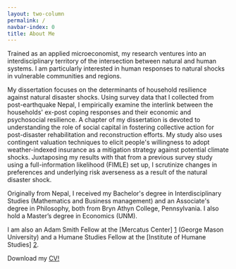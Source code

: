 ```yaml
---
layout: two-column
permalink: /
navbar-index: 0
title: About Me
---
```


Trained as an applied microeconomist, my research ventures into an interdisciplinary territory of the intersection between natural and human systems. I am particularly interested in human responses to natural shocks in vulnerable communities and regions.

My dissertation focuses on the determinants of household resilience against natural disaster shocks. Using survey data that I collected from post-earthquake Nepal, I empirically examine the interlink between the households' ex-post coping responses and their economic and psychosocial resilience. A chapter of my dissertation is devoted to understanding the role of social capital in fostering collective action for post-disaster rehabilitation and reconstruction efforts. My study also uses contingent valuation techniques to elicit people's willingness to adopt weather-indexed insurance as a mitigation strategy against potential climate shocks. Juxtaposing my results with that from a previous survey study using a full-information likelihood (FIMLE) set up, I scrutinize changes in preferences and underlying risk averseness as a result of the natural disaster shock.

Originally from Nepal, I received my Bachelor's degree in Interdisciplinary Studies (Mathematics and Business management) and an Associate's degree in Philosophy, both from Bryn Athyn College, Pennsylvania. I also hold a Master’s degree in Economics (UNM).

I am also an Adam Smith Fellow at the [Mercatus Center] [1] (George Mason University) and a Humane Studies Fellow at the [Institute of Humane Studies] [2].


Download my <a class="mark" href="/files/CV.pdf">CV!</a>


[1]: https://asp.mercatus.org/people/veeshan-rayamajhee
[2]: https://theihs.org/

